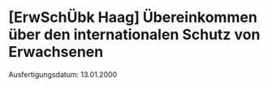 # [ErwSchÜbk Haag] Übereinkommen über den internationalen Schutz von Erwachsenen

Ausfertigungsdatum: 13.01.2000

 